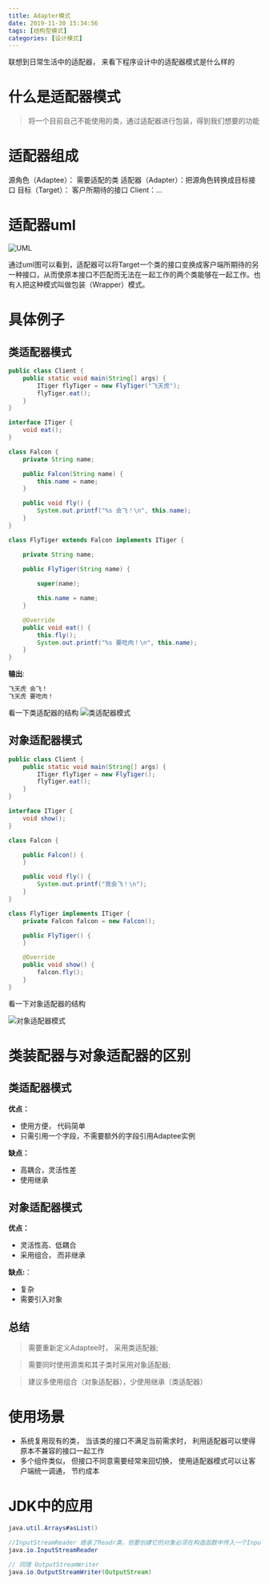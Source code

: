 ```yaml
---
title: Adapter模式
date: 2019-11-30 15:34:56
tags: [结构型模式]
categories: [设计模式]
---
```


联想到日常生活中的适配器， 来看下程序设计中的适配器模式是什么样的
<!--more-->

# 什么是适配器模式

> 将一个目前自己不能使用的类，通过适配器进行包装，得到我们想要的功能


# 适配器组成

源角色（Adaptee）： 需要适配的类
适配器（Adapter）：把源角色转换成目标接口
目标（Target）： 客户所期待的接口
Client：...

# 适配器uml

![UML](适配器模式-UML.jpg)

通过uml图可以看到，适配器可以将Target一个类的接口变换成客户端所期待的另一种接口，从而使原本接口不匹配而无法在一起工作的两个类能够在一起工作。也有人把这种模式叫做包装（Wrapper）模式。
# 具体例子
## 类适配器模式
```java
public class Client {
    public static void main(String[] args) {
        ITiger flyTiger = new FlyTiger("飞天虎");
        flyTiger.eat();
    }
}

interface ITiger {
    void eat();
}

class Falcon {
    private String name;

    public Falcon(String name) {
        this.name = name;
    }

    public void fly() {
        System.out.printf("%s 会飞！\n", this.name);
    }
}

class FlyTiger extends Falcon implements ITiger {

    private String name;

    public FlyTiger(String name) {
        
        super(name);

        this.name = name;
    }

    @Override
    public void eat() {
        this.fly();
        System.out.printf("%s 要吃肉！\n", this.name);
    }
}
```

**输出**:

```java
飞天虎 会飞！
飞天虎 要吃肉！
```
看一下类适配器的结构
![类适配器模式](类适配器模式.jpg)


## 对象适配器模式

```java
public class Client {
    public static void main(String[] args) {
        ITiger flyTiger = new FlyTiger();
        flyTiger.eat();
    }
}

interface ITiger {
    void show();
}

class Falcon {

    public Falcon() {
    }

    public void fly() {
        System.out.printf("我会飞！\n");
    }
}

class FlyTiger implements ITiger {
    private Falcon falcon = new Falcon();

    public FlyTiger() {
    }

    @Override
    public void show() {
        falcon.fly();
    }
}
```
看一下对象适配器的结构

![对象适配器模式](对象适配器模式.jpg)

# 类装配器与对象适配器的区别

## 类适配器模式
**优点：**

* 使用方便， 代码简单
* 只需引用一个字段，不需要额外的字段引用Adaptee实例

**缺点：**

* 高耦合，灵活性差
* 使用继承


## 对象适配器模式

**优点：**

* 灵活性高、低耦合
* 采用组合， 而非继承

**缺点:**：

* 复杂
* 需要引入对象

## 总结

> 需要重新定义Adaptee时， 采用类适配器;

> 需要同时使用源类和其子类时采用对象适配器;

> 建议多使用组合（对象适配器），少使用继承（类适配器）

# 使用场景

* 系统复用现有的类， 当该类的接口不满足当前需求时， 利用适配器可以使得原本不兼容的接口一起工作
* 多个组件类似， 但接口不同意需要经常来回切换， 使用适配器模式可以让客户端统一调通， 节约成本

# JDK中的应用

```java
java.util.Arrays#asList()

//InputStreamReader 继承了Readr类，但要创建它的对象必须在构造函数中传入一个InputStream）(InputStream→Reader 字节到字符)
java.io.InputStreamReader

// 同理 OutputStreamWriter
java.io.OutputStreamWriter(OutputStream)
```